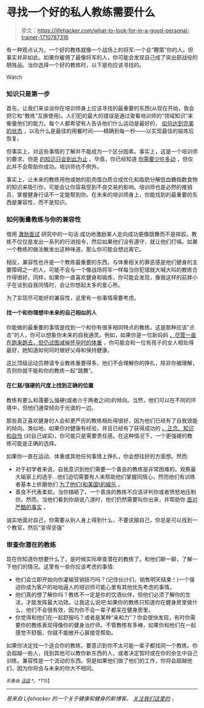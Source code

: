 # 寻找一个好的私人教练需要什么

> 原文：<https://lifehacker.com/what-to-look-for-in-a-good-personal-trainer-1710787318>

有一种观点认为，一个好的教练就像一个战场上的将军:一个会“鞭策”你的人。但事实并非如此。如果你雇佣了最像将军的人，你可能会发现自己成了突出部战役的牺牲品。当你选择一个好的教练时，以下是你应该寻找的。

Watch

### 知识只是第一步

首先，让我们来谈谈你在培训师身上应该寻找的最重要的东西(从现在开始，我会把它和“教练”互换使用)。人们犯的最大的错误是通过查看培训师的“领域知识”来衡量他们的能力。每个人都希望有人告诉他们什么运动是最好的， [如何达到完美的状态](http://vitals.lifehacker.com/all-about-lifting-form-what-to-worry-about-and-what-n-1692058974) ，以及什么是最佳的用餐时间——精确到每一秒——以实现最佳的锻炼后恢复。

但事实上，对这些事情的了解并不能成为一个区分因素。事实上，这是一个培训师的要求。但是 [的知识只会到此为止](http://vitals.lifehacker.com/knowledge-vs-action-three-road-blocks-keeping-you-from-1690430446) 。毕竟，你已经知道 [你需要少吃多动](http://vitals.lifehacker.com/why-eat-less-move-more-is-the-least-helpful-diet-adv-1686146359) ，但仅此并不会帮助你成功。培训师也不例外。

事实上，让未来的教练用他或她的肌肉蛋白质合成优化和脂肪分解低血糖指数食物的知识来吸引你，可能会让你容易受到不良交易的影响。培训师也是必然的推销员，掌握健身行话不一定能帮到你。在未来的培训师身上，你能找到的最重要的东西是兼容性，而不是知识。

### 如何衡量教练与你的兼容性

借用 [激励面试](http://en.wikipedia.org/wiki/Motivational_interviewing) 研究中的一句话:成功地激励某人走向成功更像跳舞而不是摔跤。教练不仅仅是发出一系列的行进指令，然后如果他们没有遵守，就让他们打嗝。如果一个教练的做法散发出这种味道，那么你可能会想远离它。

相反，兼容性也许是一个教练最重要的东西。与体重相关的罪恶感是他们健身的主要障碍之一的人，可能不会与一个像战场将军一样每当你犯错就大喊大叫的教练合作得很好。同样，如果你一直喜欢健身和锻炼，你可能会发现，像我这样的前胖小子在谈到自我同情时，会让你想起太多的爱心熊。

为了实现尽可能好的兼容性，这里有一些事情需要考虑。

#### 找一个和你理想中未来的自己相似的人

你能做的最重要的事情是找到一个和你有很多相同特点的教练。这是那种应该“点击”的人，你可以想象你未来的自我通灵。例如，如果你是一位新妈妈 [，尽管一直在跑来跑去，但仍试图减掉怀孕时的体重](http://vitals.lifehacker.com/ramp-up-your-workouts-after-pregnancy-with-this-trainin-1690865031) ，你可能会和一位有孩子的女人相处得最好，她知道如何同时做好父母和保持健康。

这比顶级运动员聘请专业教练重要得多。他们不会理解你的挣扎，除非你被理解，否则你就不能和你的教练一起“跳舞”。

#### 在仁慈/强硬的尺度上找到正确的位置

教练有要么和蔼要么强硬(或者介于两者之间)的倾向。当然，他们可以在不同的环境中，但他们通常倾向于光谱的一边。

那些真正喜欢健身的人会和更严厉的教练相处得很好，因为他们已经有了自我效能的倾向。类似地，如果你对健康有经验，并且已经有了获得成功的 [、正念、知识和自怜](http://lifehacker.com/fitness-is-a-skill-not-a-talent-heres-how-to-develop-1651281013) (对自己诚实)，你可能只是需要责任感。在这种情况下，一个更强硬的教练可能是正确的选择。

如果你一直在运动、体重或其他任何事情上挣扎，你会想往好的方面想。然而:

*   对于初学者来说，自我意识到他们需要一个善良的教练是非常困难的。观察最大输家上的选手...他们迫切需要有人来帮助他们掌握同情心，然而他们有训练者基本上折磨他们 [为了他们(和美国)的娱乐](http://gawker.com/5412760/biggest-loser-basically-killing-fat-people-for-your-amusement) 。
*   善良不代表柔软。当你搞砸了，一个善良的教练不应该评判你或者愤怒地压制你。然而，当他们看到你胡说八道时，他们仍然需要叫你出来，并帮助你 [面对严酷的事实](http://vitals.lifehacker.com/four-harsh-truths-that-will-make-you-a-healthier-person-1684899154) 。

诚实地面对自己，你需要从别人身上得到什么，不要说服自己，你总是可以找到一个教官，然后“变得坚强”

### 审查你潜在的教练

现在你知道你想要什么了，是时候实际审查潜在的教练了。和他们聊一聊，了解一下他们的情况。这里有一些你应该考虑的事情:

*   他们会立即开始向你灌输营销技巧吗？(记住伙计们，销售明天结束！)一个强迫你成为客户的咄咄逼人的培训师可能心里有其他优先考虑的事情。
*   他们真的想了解你吗？教练不一定是你的饮酒伙伴，但他们必须了解你的生活，才能发挥最大功效。让我这么说吧:如果你的教练只知道你在健身房里做什么，他们不会很有效，因为你不会一辈子都呆在健身房里。
*   你觉得和他们在一起舒服吗？或者是某种“亲和力”？你会很快发现，有时你需要你的教练表现得像你的健身治疗师。不管教练有多棒，如果你和他们在一起感觉不舒服，你就不能敞开心扉接受帮助。

如果你决定找一个适合你的教练，要意识到你不太可能一辈子都找同一个教练。你会超越一些人，找到其他可以教你新东西的人，或者决定暂时或在你的余生中自己训练。兼容性是一个流动的东西。但是如果他们做了他们的工作，你将会超越他们，因为你将会与未来的你大不相同。

<small>*形象由*</small> [<small>*活适*</small>](https://www.flickr.com/photos/livingfitnessuk/) <small>*。*T15】</small>

* * *

[](http://vitals.lifehacker.com/)**是来自 Lifehacker 的一个关于健康和健身的新博客。* [*关注我们这里的*](https://twitter.com/VitalsLH) *。**